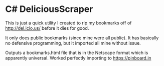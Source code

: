 # C\# DeliciousScraper
This is just a quick utility I created to rip my bookmarks off of http://del.icio.us/ before it dies for good.

It only does public bookmarks (since mine were all public).  It has basically no defensive programming, but it imported all mine without issue.  

Outputs a bookmarks.html file that is in the Netscape format which is apparently universal.  Worked perfectly importing to https://pinboard.in